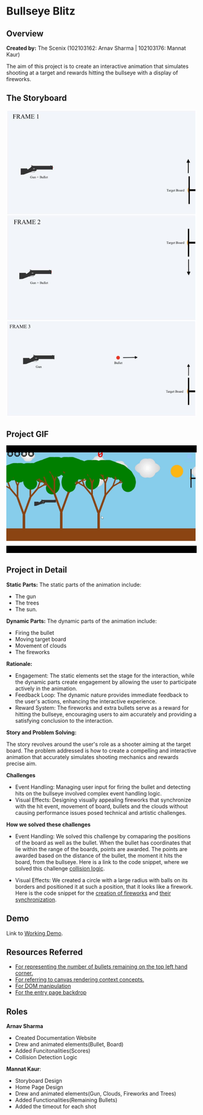 # Bullseye Blitz


## Overview
**Created by:** The Scenix (102103162: Arnav Sharma | 102103176: Mannat Kaur)

The aim of this project is to create an interactive animation 
that simulates shooting at a target and rewards hitting the 
bullseye with a display of fireworks. 

## The Storyboard
![storyboard](<image.jpg>)

## Project GIF
![GIF](CG_Demo.gif)

## Project in Detail

**Static Parts:** 
The static parts of the animation include:
- The gun
- The trees
- The sun.

**Dynamic Parts:** 
The dynamic parts of the animation include:
- Firing the bullet
- Moving target board
- Movement of clouds 
- The fireworks

**Rationale:**
- Engagement: The static elements set the stage for the 
interaction, while the dynamic parts create engagement 
by allowing the user to participate actively in the animation.
- Feedback Loop: The dynamic nature provides immediate feedback
to the user's actions, enhancing the interactive experience.
- Reward System: The fireworks and extra bullets serve as a 
reward for hitting the bullseye, encouraging users to aim 
accurately and providing a satisfying conclusion to the interaction.

**Story and Problem Solving:**

The story revolves around the user's role as a shooter aiming 
at the target board. The problem addressed is how to create a compelling 
and interactive animation that accurately simulates shooting mechanics 
and rewards precise aim. 

**Challenges**
- Event Handling: Managing user input for firing the bullet and 
detecting hits on the bullseye involved complex event handling logic.
- Visual Effects: Designing visually appealing fireworks that 
synchronize with the hit event, movement of board, bullets and the clouds
without causing performance issues posed technical and artistic challenges.

**How we solved these challenges**
- Event Handling: We solved this challenge by comaparing the positions of 
the board as well as the bullet. When the bullet has coordinates that lie 
within the range of the boards, points are awarded. The points are awarded 
based on the distance of the bullet, the moment it hits the board, from the 
bullseye. Here is a link to the code snippet, where we solved this challenge
[collision logic](https://github.com/arnavroh45/Bullseye_Blitz/blob/arnav/demo/script.js#L317-L322).

- Visual Effects: We created a circle with a large radius with balls on 
its borders and positioned it at such a position, that it looks like a firework.
Here is the code snippet for the
[creation of fireworks](https://github.com/arnavroh45/Bullseye_Blitz/blob/arnav/demo/script.js#L154-L172) and 
[their synchronization](https://github.com/arnavroh45/Bullseye_Blitz/blob/arnav/demo/script.js#L320-L321).

## Demo ##

Link to [Working Demo](./demo).

## Resources Referred ##

- [For representing the number of bullets remaining on the top left hand corner.](https://www.w3schools.com/charsets/tryit.asp?deci=10050)
- [For referring to canvas rendering context concepts.](https://developer.mozilla.org/en-US/docs/Web/API/CanvasRenderingContext2D)
- [For DOM manipulation](https://code.jquery.com/jquery-3.5.1.js)
- [For the entry page backdrop](https://pngtree.com/freebackground/shooting-training-flat-composition-with-two-male-characters-in-protective-ammunition-holding-weapon-and-shooting-at-targets-vector-illustration_1872162.html)

## Roles ##

**Arnav Sharma** 
- Created Documentation Website
- Drew and animated elements(Bullet, Board) 
- Added Funcitonalities(Scores)
- Collision Detection Logic

**Mannat Kaur**: 
- Storyboard Design
- Home Page Design
- Drew and animated elements(Gun, Clouds, Fireworks and Trees) 
- Added Functionalities(Remaining Bullets)
- Added the timeout for each shot
